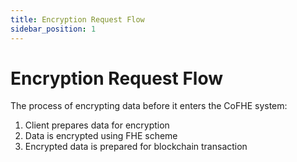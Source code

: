 ```yaml
---
title: Encryption Request Flow
sidebar_position: 1
---
```


# Encryption Request Flow

The process of encrypting data before it enters the CoFHE system:

1. Client prepares data for encryption
2. Data is encrypted using FHE scheme
3. Encrypted data is prepared for blockchain transaction 